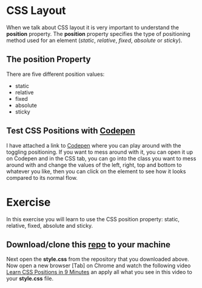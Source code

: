 # CSS Layout
When we talk about CSS layout it is very important to understand the **position** property. The **position** property specifies the type of positioning method used for an element (*static*, *relative*, *fixed*, *absolute* or *sticky*).

## The position Property
There are five different position values:
- static
- relative
- fixed
- absolute
- sticky

## Test CSS Positions with [Codepen](https://codepen.io/Katakung95/pen/NWXVRXe)
I have attached a link to [Codepen](https://codepen.io/Katakung95/pen/NWXVRXe) where you can play around with the toggling positioning. If you want to mess around with it, you can open it up on Codepen and in the CSS tab, you can go into the class you want to mess around with and change the values of the left, right, top and bottom to whatever you like, then you can click on the element to see how it looks compared to its normal flow.

# Exercise

In this exercise you will learn to use the CSS position property: static, relative, fixed, absolute and sticky.

## Download/clone this [repo](https://github.com/muratkilic1978/css-layout) to your machine

Next open the **style.css** from the repository that you downloaded above. Now open a new browser [Tab] on Chrome and watch the following video [Learn CSS Positions in 9 Minutes](https://www.youtube.com/watch?v=jx5jmI0UlXU) an apply all what you see in this video to your **style.css** file.